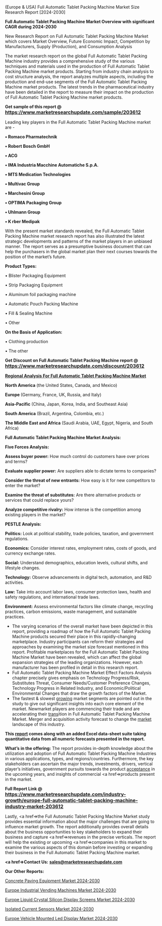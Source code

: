  (Europe & USA) Full Automatic Tablet Packing Machine Market Size Research Report [2024-2030]

<strong>Full Automatic Tablet Packing Machine Market Overview with significant CAGR during 2024-2030</strong>

New Research Report on Full Automatic Tablet Packing Machine Market which covers Market Overview, Future Economic Impact, Competition by Manufacturers, Supply (Production), and Consumption Analysis

The market research report on the global Full Automatic Tablet Packing Machine industry provides a comprehensive study of the various techniques and materials used in the production of Full Automatic Tablet Packing Machine market products. Starting from industry chain analysis to cost structure analysis, the report analyzes multiple aspects, including the production and end-use segments of the Full Automatic Tablet Packing Machine market products. The latest trends in the pharmaceutical industry have been detailed in the report to measure their impact on the production of Full Automatic Tablet Packing Machine market products.

<strong>Get sample of this report @ <a href=https://www.marketresearchupdate.com/sample/203612><font size=3 color=#0000ff>https://www.marketresearchupdate.com/sample/203612</font></a></strong>

Leading key players in the Full Automatic Tablet Packing Machine market are -

<strong>• Romaco Pharmatechnik

• Robert Bosch GmbH

• ACG

• IMA Industria Macchine Automatiche S.p.A.

• MTS Medication Technologies

• Multivac Group

• Marchesini Group

• OPTIMA Packaging Group

• Uhlmann Group

• K rber Medipak</strong>

With the present market standards revealed, the Full Automatic Tablet Packing Machine market research report has also illustrated the latest strategic developments and patterns of the market players in an unbiased manner. The report serves as a presumptive business document that can help the purchasers in the global market plan their next courses towards the position of the market’s future.

<strong>Product Types:</strong>

• Blister Packaging Equipment

• Strip Packaging Equipment

• Aluminum foil packaging machine

• Automatic Pouch Packing Machine

• Fill & Sealing Machine

• Other

<strong>On the Basis of Application:</strong>

• Clothing production

• The other

<strong>Get Discount on Full Automatic Tablet Packing Machine report @ <a href=https://www.marketresearchupdate.com/discount/203612><font size=3 color=#0000ff>https://www.marketresearchupdate.com/discount/203612</font></a></strong>

<strong><u><b>Regional Analysis For Full Automatic Tablet Packing Machine Market</b></u></strong>

<strong><b>North America</b></strong> (the United States, Canada, and Mexico)

<strong><b>Europe </b></strong>(Germany, France, UK, Russia, and Italy)

<strong><b>Asia-Pacific</b></strong> (China, Japan, Korea, India, and Southeast Asia)

<strong><b>South America</b></strong> (Brazil, Argentina, Colombia, etc.)

<strong><b>The Middle East and Africa</b></strong> (Saudi Arabia, UAE, Egypt, Nigeria, and South Africa)

<strong>Full Automatic Tablet Packing Machine Market Analysis:</strong>

<strong>Five Forces Analysis:</strong>

<strong>Assess buyer power:</strong> How much control do customers have over prices and terms?

<strong>Evaluate supplier power:</strong> Are suppliers able to dictate terms to companies?

<strong>Consider the threat of new entrants:</strong> How easy is it for new competitors to enter the market?

<strong>Examine the threat of substitutes:</strong> Are there alternative products or services that could replace yours?

<strong>Analyze competitive rivalry:</strong> How intense is the competition among existing players in the market?

<strong>PESTLE Analysis:</strong>

<strong>Politics:</strong> Look at political stability, trade policies, taxation, and government regulations.

<strong>Economics:</strong> Consider interest rates, employment rates, costs of goods, and currency exchange rates.

<strong>Social:</strong> Understand demographics, education levels, cultural shifts, and lifestyle changes.

<strong>Technology:</strong> Observe advancements in digital tech, automation, and R&D activities.

<strong>Law:</strong> Take into account labor laws, consumer protection laws, health and safety regulations, and international trade laws.

<strong>Environment:</strong> Assess environmental factors like climate change, recycling practices, carbon emissions, waste management, and sustainable practices.

<ul>
  <li>The varying scenarios of the overall market have been depicted in this report, providing a roadmap of how the Full Automatic Tablet Packing Machine products secured their place in this rapidly-changing marketplace. Industry participants can reform their strategies and approaches by examining the market size forecast mentioned in this report. Profitable marketplaces for the Full Automatic Tablet Packing Machine Market have been revealed, which can affect the global expansion strategies of the leading organizations. However, each manufacturer has been profiled in detail in this research report.</li>
  <li>Full Automatic Tablet Packing Machine Market Effect Factors Analysis chapter precisely gives emphasis on Technology Progress/Risk, Substitutes Threat, Consumer Needs/Customer Preference Changes, Technology Progress in Related Industry, and Economic/Political Environmental Changes that draw the growth factors of the Market.</li>
  <li>The fastest &amp; slowest <a href=ASDF991299>growing</a> market segments are pointed out in the study to give out significant insights into each core element of the market. Newmarket players are commencing their trade and are accelerating their <a href=>trans</a>ition in Full Automatic Tablet Packing Machine Market. Merger and acquisition activity forecast to change the <a href=>market</a> landscape of this industry.</li>
</ul>
<strong>This <a href=>report</a> comes along with an added Excel data-sheet suite taking quantitative data from all numeric forecasts presented in the report.</strong>

<strong>What’s in the offering:</strong> The report provides in-depth knowledge about the utilization and adoption of Full Automatic Tablet Packing Machine Industries in various applications, types, and regions/countries. Furthermore, the key stakeholders can ascertain the major trends, investments, drivers, vertical player’s initiatives, government pursuits towards the product <a href=ASDF881288>acceptance</a> in the upcoming years, and insights of commercial <a href=>products</a> present in the market.

<strong>Full Report Link @ <a href=https://www.marketresearchupdate.com/industry-growth/europe-full-automatic-tablet-packing-machine-industry-market-203612><font size=3 color=#0000ff>https://www.marketresearchupdate.com/industry-growth/europe-full-automatic-tablet-packing-machine-industry-market-203612</font></a></strong>

Lastly, <a href=>the</a> Full Automatic Tablet Packing Machine Market study provides essential information about the major challenges that are going to influence market growth. The report additionally provides overall details about the business opportunities to key stakeholders to expand their business and capture <a href=>revenues</a> in the precise verticals. The report will help the existing or upcoming <a href=>companies</a> in this market to examine the various aspects of this domain before investing or expanding their business in the Full Automatic Tablet Packing Machine market.

<strong><a href=><strong>Contact Us:</strong></a></strong>
<strong>sales@marketresearchupdate.com</strong>

<strong>Our Other Reports:</strong>

<a href=https://www.linkedin.com/pulse/concrete-paving-equipment-market-growth-possibilities>Concrete Paving Equipment Market 2024-2030</a>

<a href=https://www.linkedin.com/pulse/europe-industrial-vending-machines-market-size-technologies>Europe Industrial Vending Machines Market 2024-2030</a>

<a href=https://www.linkedin.com/pulse/europe-liquid-crystal-silicon-display-screens-market-size>Europe Liquid Crystal Silicon Display Screens Market 2024-2030</a>

<a href=https://www.linkedin.com/pulse/isolated-current-sensors-market-size-acfwf/>Isolated Current Sensors Market 2024-2030</a>

<a href=https://www.linkedin.com/pulse/europe-vehicle-mounted-led-display-market-research-phfnf/>Europe Vehicle Mounted Led Display Market 2024-2030</a>

